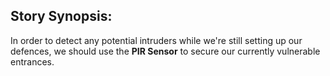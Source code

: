## Story Synopsis:

In order to detect any potential intruders while we're still setting up our defences, we should use the **PIR Sensor** to secure our currently vulnerable entrances. 

